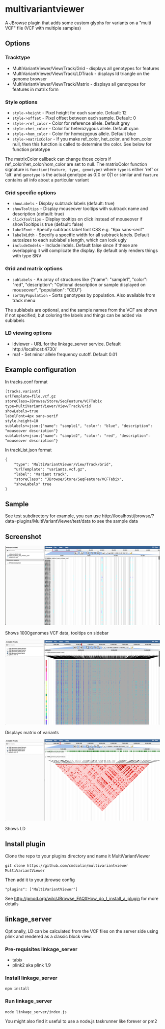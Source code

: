 # multivariantviewer

A JBrowse plugin that adds some custom glyphs for variants on a "multi VCF" file (VCF with multiple samples)

## Options


### Tracktype
 
* MultiVariantViewer/View/Track/Grid - displays all genotypes for features
* MultiVariantViewer/View/Track/LDTrack - displays ld triangle on the genome browser
* MultiVariantViewer/View/Track/Matrix - displays all genotypes for features in matrix form

### Style options

* `style->height` - Pixel height for each sample. Default: 12
* `style->offset` - Pixel offset between each sample. Default: 0
* `style->ref_color` - Color for reference allele. Default grey
* `style->het_color` - Color for heterozygous allele. Default cyan
* `style->hom_color` - Color for homozygous allele. Default blue
* `style->matrixColor` - If you make ref_color, het_color, and hom_color null, then this function is called to determine the color. See below for function prototype


The matrixColor callback can change those colors if ref_color/het_color/hom_color are set to null. The matrixColor function signature is `function(feature, type, genotype)` where `type` is either 'ref' or 'alt' and `genotype` is the actual genotype as 0|0 or 0|1 or similar and `feature` contains all info about a particular variant

### Grid specific options

* `showLabels` - Display subtrack labels (default: true)
* `showTooltips` - Display mouseover tooltips with subtrack name and description (default: true)
* `clickTooltips` - Display tooltips on click instead of mouseover if showTooltips is true (default: false)
* `labelFont` - Specify subtrack label font CSS e.g. "6px sans-serif"
* `labelWidth` - Specify a specific width for all subtrack labels. Default autosizes to each sublabel's length, which can look ugly
* `includeIndels` - Include indels. Default false since if these are overlapping it will complicate the display. By default only renders things with type SNV

### Grid and matrix options

* `sublabels` - An array of structures like {"name": "sample1", "color": "red", "description": "Optional description or sample displayed on mouseover", "population": "CEU"}
* `sortByPopulation` - Sorts genotypes by population. Also available from track menu

The sublabels are optional, and the sample names from the VCF are shown if not specified, but coloring the labels and things can be added via sublabels

### LD viewing options

* ldviewer - URL for the linkage_server service. Default http://localhost:4730/
* maf - Set minor allele frequency cutoff. Default 0.01

## Example configuration

In tracks.conf format

    [tracks.variant]
    urlTemplate=file.vcf.gz
    storeClass=JBrowse/Store/SeqFeature/VCFTabix
    type=MultiVariantViewer/View/Track/Grid
    showLabels=true
    labelFont=4px sans-serif
    style.height=10
    sublabels+=json:{"name": "sample1", "color": "blue", "description": "mouseover description"}
    sublabels+=json:{"name": "sample2", "color": "red", "description": "mouseover description"}

In trackList.json format

    {
        "type": "MultiVariantViewer/View/Track/Grid",
        "urlTemplate": "variants.vcf.gz",
        "label": "Variant track",
        "storeClass": "JBrowse/Store/SeqFeature/VCFTabix",
        "showLabels" true
    }

## Sample

See test subdirectory for example, you can use http://localhost/jbrowse/?data=plugins/MultiVariantViewer/test/data to see the sample data



## Screenshot

![](img/example.png)

Shows 1000genomes VCF data, tooltips on sidebar

![](img/matrix.png)

Displays matrix of variants


![](img/ld.png)

Shows LD


## Install plugin

Clone the repo to your plugins directory and name it MultiVariantViewer

    git clone https://github.com/cmdcolin/multivariantviewer MultiVariantViewer

Then add it to your jbrowse config

    "plugins": ["MultiVariantViewer"]
    
See http://gmod.org/wiki/JBrowse_FAQ#How_do_I_install_a_plugin for more details

## linkage_server

Optionally, LD can be calculated from the VCF files on the server side using plink and rendered as a classic block view.

### Pre-requisites linkage_server

* tabix
* plink2 aka plink 1.9

### Install linkage_server

    npm install

### Run linkage_server

    node linkage_server/index.js

You might also find it useful to use a node.js taskrunner like forever or pm2

